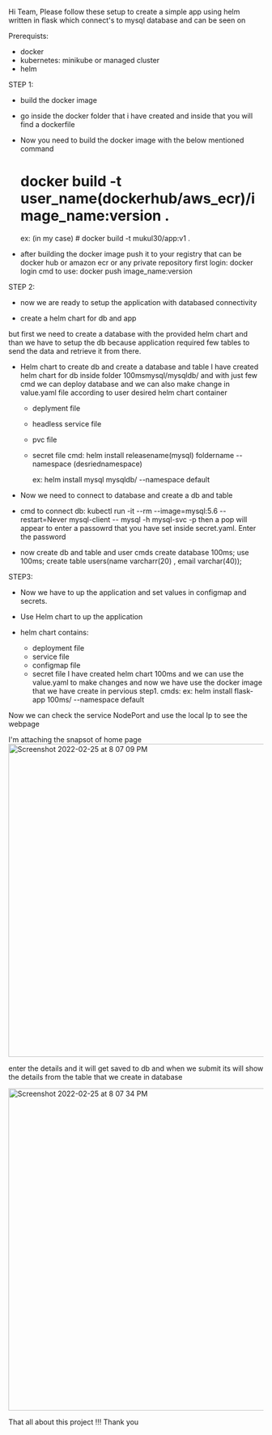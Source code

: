 Hi Team,
Please follow these setup to create a simple app using helm written in flask which connect's to mysql database and can be seen on 

Prerequists:
- docker
- kubernetes:
    minikube or managed cluster
- helm

STEP 1:
- build the docker image

- go inside the docker folder that i have created and inside that you will find a dockerfile

- Now you need to build the docker image with the below mentioned command
  #  docker build -t user_name(dockerhub/aws_ecr)/image_name:version . 
  ex: (in my case) # docker build -t mukul30/app:v1 .

- after building the docker image push it to your registry that can be docker hub or amazon ecr or any private repository
  first login: docker login
  cmd to use: docker push image_name:version 
  
STEP 2:
- now we are ready to setup the application with databased connectivity 

- create a helm chart for db and app

but first we need to create a database with the provided helm chart and than we have to setup the db because application required few tables to send the data and retrieve it from there.


- Helm chart to create db and create a database and table
  I have created helm chart for db inside folder 100msmysql/mysqldb/ and with just few cmd we can deploy database and we can also make change in value.yaml file according to user desired
  helm chart container 
  - deplyment file
  - headless service file
  - pvc file
  - secret file
  cmd:
    helm install releasename(mysql) foldername --namespace (desriednamespace)
    
    ex:  helm install mysql mysqldb/ --namespace default
- Now we need to connect to database and create a db and table
- cmd to connect db:
   kubectl run -it --rm --image=mysql:5.6 --restart=Never mysql-client -- mysql -h mysql-svc  -p
   then a pop will appear to enter a passowrd that you have set inside secret.yaml. Enter the password
   
- now create db and table and user cmds
  create database 100ms;
  use 100ms;
  create table users(name varcharr(20) , email varchar(40));

STEP3:
- Now we have to up the application and set values in configmap and secrets.

- Use Helm chart to up the application 
- helm chart contains:
  - deployment file
  - service file
  - configmap file
  - secret file
  I have created helm chart 100ms and we can use the value.yaml to make changes and now we have use the docker image that we have create in pervious step1.
  cmds:
   ex: helm install flask-app 100ms/ --namespace default
   
Now we can check the service NodePort and use the local Ip to see the webpage

I'm attaching the snapsot of home page
<img width="619" alt="Screenshot 2022-02-25 at 8 07 09 PM" src="https://user-images.githubusercontent.com/54748098/155733656-55615776-88ce-4dda-af2b-74a8ef3a2542.png">

enter the details and it will get saved to db and when we submit its will show the details from the table that we create in database

<img width="637" alt="Screenshot 2022-02-25 at 8 07 34 PM" src="https://user-images.githubusercontent.com/54748098/155733896-7deae42e-7240-4edc-bfe4-94ae5d6c2aa8.png">

That all about this project !!!
Thank you 


   
   
    



  
  
